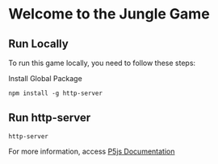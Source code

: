 # Welcome to the Jungle Game

## Run Locally
To run this game locally, you need to follow these steps:

Install Global Package
```
npm install -g http-server
```

## Run http-server
```
http-server
```

For more information, access [P5js Documentation](https://github.com/processing/p5.js/wiki/Local-server)
